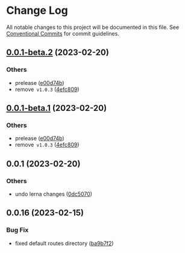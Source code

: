 # Change Log

All notable changes to this project will be documented in this file.
See [Conventional Commits](https://conventionalcommits.org) for commit guidelines.

## [0.0.1-beta.2](https://github.com/do4ng/prext/compare/prext-analyst@0.0.1...prext-analyst@0.0.1-beta.2) (2023-02-20)


### Others

* prelease ([e00d74b](https://github.com/do4ng/prext/commit/e00d74bcaa5eca141f30867ae2ad6b77b10b8313))
* remove` v1.0.3` ([4efc809](https://github.com/do4ng/prext/commit/4efc80918752d3b4f276b700f4a4254c75d79d2d))



## [0.0.1-beta.1](https://github.com/do4ng/prext/compare/prext-analyst@0.0.1...prext-analyst@0.0.1-beta.1) (2023-02-20)


### Others

* prelease ([e00d74b](https://github.com/do4ng/prext/commit/e00d74bcaa5eca141f30867ae2ad6b77b10b8313))
* remove` v1.0.3` ([4efc809](https://github.com/do4ng/prext/commit/4efc80918752d3b4f276b700f4a4254c75d79d2d))




## 0.0.1 (2023-02-20)

### Others

- undo lerna changes ([0dc5070](https://github.com/do4ng/prext/commit/0dc50708ed449435b01a8ccbc112b9b0816fb48b))

## 0.0.16 (2023-02-15)

### Bug Fix

- fixed default routes directory ([ba9b7f2](https://github.com/do4ng/prext/commit/ba9b7f23fcb7bf30f3acb6d6d27d171aede18058))
